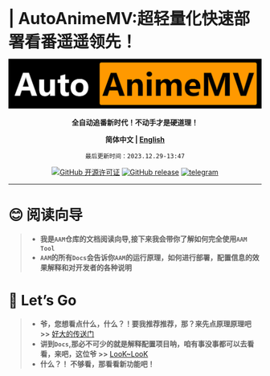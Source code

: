 <font size=6>**| AutoAnimeMV:超轻量化快速部署看番遥遥领先！**</font>
<div align="center">
  <a href="https://github.com/Abcuders/AutoAnimeMV">
    <img src="https://github.com/Abcuders/AutoAnimeMv/blob/v3.X/Image/logo.png?raw=true">
  </a>

**全自动追番新时代！不动手才是硬道理！**


**简体中文 | [English](./README_en.md)**

`最后更新时间：2023.12.29-13:47`


[![ GitHub 开源许可证](https://img.shields.io/github/license/Abcuders/AutoAnimeMv)](https://github.com/Abcuders/AutoCartoonMv/LICENSE) [![GitHub release](https://img.shields.io/github/v/release/Abcuders/AutoAnimeMv)](https://github.com/Abcuders/AutoAnimeMv/releases/) [![telegram](https://img.shields.io/badge/telegram-AutoAnimeMv-blue?style=flat&logo=telegram)](https://t.me/AutoAnimeMv)

</div>

***

# 😊 阅读向导
> * **我是`AAM`仓库的文档阅读向导,接下来我会带你了解如何完全使用`AAM Tool`**
> * **`AAM`的所有`Docs`会告诉你`AAM`的运行原理，如何进行部署，配置信息的效果解释和对开发者的各种说明**
# 🚀 Let’s Go
> * **爷，您想看点什么，什么？！要我推荐推荐，那？来先点原理原理吧 >>** [好大的传送门](./v3.X/原理/README.md)
> * **讲到`Docs`,那必不可少的就是解释配置项目呐，咱有事没事都可以去看看，来吧，这位爷 >>** [LooK~LooK](./v3.X/功能说明/配置项目解释.md)
> * **什么？！ 不够看，那看看新功能吧！**
